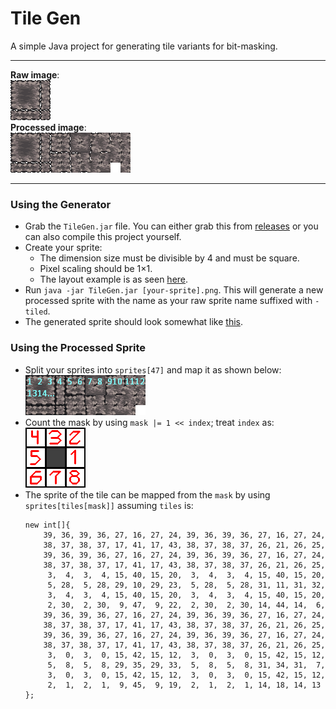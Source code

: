 # Tile Gen
A simple Java project for generating tile variants for bit-masking.

- - -

**Raw image**: <br>
![Example](assets/example.png) <br>
**Processed image**: <br>
![Example-Tiled](assets/example-tiled.png) <br>

- - -

### Using the Generator
- Grab the `TileGen.jar` file. You can either grab this from [releases](https://github.com/GlennFolker/TileGen/releases) or you can also compile this project yourself.
- Create your sprite:
  - The dimension size must be divisible by 4 and must be square.
  - Pixel scaling should be 1×1.
  - The layout example is as seen [here](#L7).
- Run `java -jar TileGen.jar [your-sprite].png`. This will generate a new processed sprite with the name as your raw sprite name suffixed with `-tiled`.
- The generated sprite should look somewhat like [this](#L9).

### Using the Processed Sprite
- Split your sprites into `sprites[47]` and map it as shown below: <br>
  ![Tile-Mapping](assets/example-tiled-mapping.png)
- Count the mask by using `mask |= 1 << index`; treat `index` as: <br>
  ![Mask-Index](assets/mask-index.png)
- The sprite of the tile can be mapped from the `mask` by using `sprites[tiles[mask]]` assuming `tiles` is:
  ```
  new int[]{
      39, 36, 39, 36, 27, 16, 27, 24, 39, 36, 39, 36, 27, 16, 27, 24,
      38, 37, 38, 37, 17, 41, 17, 43, 38, 37, 38, 37, 26, 21, 26, 25,
      39, 36, 39, 36, 27, 16, 27, 24, 39, 36, 39, 36, 27, 16, 27, 24,
      38, 37, 38, 37, 17, 41, 17, 43, 38, 37, 38, 37, 26, 21, 26, 25,
       3,  4,  3,  4, 15, 40, 15, 20,  3,  4,  3,  4, 15, 40, 15, 20,
       5, 28,  5, 28, 29, 10, 29, 23,  5, 28,  5, 28, 31, 11, 31, 32,
       3,  4,  3,  4, 15, 40, 15, 20,  3,  4,  3,  4, 15, 40, 15, 20,
       2, 30,  2, 30,  9, 47,  9, 22,  2, 30,  2, 30, 14, 44, 14,  6,
      39, 36, 39, 36, 27, 16, 27, 24, 39, 36, 39, 36, 27, 16, 27, 24,
      38, 37, 38, 37, 17, 41, 17, 43, 38, 37, 38, 37, 26, 21, 26, 25,
      39, 36, 39, 36, 27, 16, 27, 24, 39, 36, 39, 36, 27, 16, 27, 24,
      38, 37, 38, 37, 17, 41, 17, 43, 38, 37, 38, 37, 26, 21, 26, 25,
       3,  0,  3,  0, 15, 42, 15, 12,  3,  0,  3,  0, 15, 42, 15, 12,
       5,  8,  5,  8, 29, 35, 29, 33,  5,  8,  5,  8, 31, 34, 31,  7,
       3,  0,  3,  0, 15, 42, 15, 12,  3,  0,  3,  0, 15, 42, 15, 12,
       2,  1,  2,  1,  9, 45,  9, 19,  2,  1,  2,  1, 14, 18, 14, 13
  };
  ```
